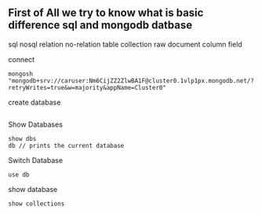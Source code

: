 First of All we try to know what is basic difference sql and mongodb datbase
---------------------------------------------------------------------------

sql 			  nosql
relation 		no-relation
table 			collection
raw			    document
column			field




connect
```
mongosh "mongodb+srv://caruser:Nm6CijZZ2ZlwBA1F@cluster0.1vlp1px.mongodb.net/?retryWrites=true&w=majority&appName=Cluster0"
```
create database
```

```

Show Databases
```
show dbs
db // prints the current database
```
Switch Database
```
use db
```
show database
```
show collections
```
